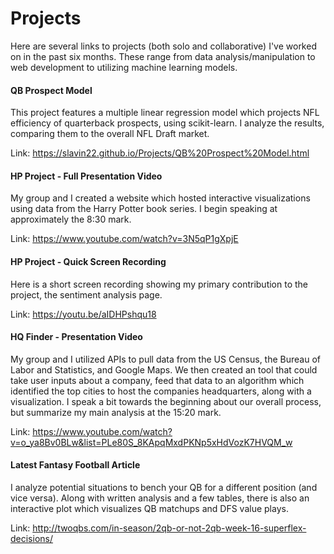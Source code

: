 # Projects

Here are several links to projects (both solo and collaborative) I've worked on in the past six months. These range from data analysis/manipulation to web development to utilizing machine learning models.


#### QB Prospect Model
This project features a multiple linear regression model which projects NFL efficiency of quarterback prospects, using scikit-learn. I analyze the results, comparing them to the overall NFL Draft market.

Link: https://slavin22.github.io/Projects/QB%20Prospect%20Model.html


#### HP Project - Full Presentation Video
My group and I created a website which hosted interactive visualizations using data from the Harry Potter book series. I begin speaking at approximately the 8:30 mark.

Link: https://www.youtube.com/watch?v=3N5qP1gXpjE


#### HP Project - Quick Screen Recording
Here is a short screen recording showing my primary contribution to the project, the sentiment analysis page.

Link: https://youtu.be/aIDHPshqu18


#### HQ Finder - Presentation Video
My group and I utilized APIs to pull data from the US Census, the Bureau of Labor and Statistics, and Google Maps. We then created an tool that could take user inputs about a company, feed that data to an algorithm which identified the top cities to host the companies headquarters, along with a visualization. I speak a bit towards the beginning about our overall process, but summarize my main analysis at the 15:20 mark.

Link: https://www.youtube.com/watch?v=o_ya8Bv0BLw&list=PLe80S_8KApqMxdPKNp5xHdVozK7HVQM_w


#### Latest Fantasy Football Article
I analyze potential situations to bench your QB for a different position (and vice versa). Along with written analysis and a few tables, there is also an interactive plot which visualizes QB matchups and DFS value plays.

Link: http://twoqbs.com/in-season/2qb-or-not-2qb-week-16-superflex-decisions/